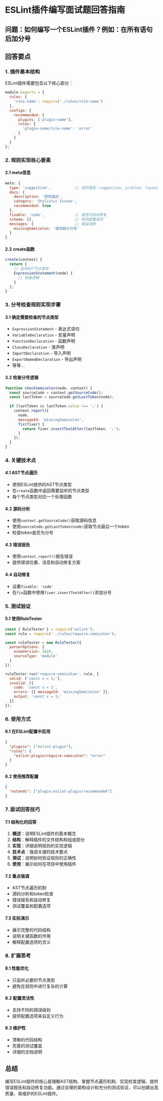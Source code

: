 # ESLint插件编写面试题回答指南

## 问题：如何编写一个ESLint插件？例如：在所有语句后加分号

## 回答要点

### 1. 插件基本结构
ESLint插件需要包含以下核心部分：

```javascript
module.exports = {
  rules: {
    'rule-name': require('./rules/rule-name')
  },
  configs: {
    recommended: {
      plugins: ['plugin-name'],
      rules: {
        'plugin-name/rule-name': 'error'
      }
    }
  }
};
```

### 2. 规则实现核心要素

#### 2.1 meta信息
```javascript
meta: {
  type: 'suggestion',           // 规则类型：suggestion, problem, layout
  docs: {
    description: '规则描述',
    category: 'Stylistic Issues',
    recommended: true
  },
  fixable: 'code',              // 是否可自动修复
  schema: [],                   // 规则配置选项
  messages: {                   // 错误消息
    missingSemicolon: '语句缺少分号'
  }
}
```

#### 2.2 create函数
```javascript
create(context) {
  return {
    // 监听AST节点类型
    ExpressionStatement(node) {
      // 检查逻辑
    }
  };
}
```

### 3. 分号检查规则实现步骤

#### 3.1 确定需要检查的节点类型
- `ExpressionStatement` - 表达式语句
- `VariableDeclaration` - 变量声明
- `FunctionDeclaration` - 函数声明
- `ClassDeclaration` - 类声明
- `ImportDeclaration` - 导入声明
- `ExportNamedDeclaration` - 导出声明
- 等等...

#### 3.2 检查分号逻辑
```javascript
function checkSemicolon(node, context) {
  const sourceCode = context.getSourceCode();
  const lastToken = sourceCode.getLastToken(node);
  
  if (lastToken && lastToken.value !== ';') {
    context.report({
      node,
      messageId: 'missingSemicolon',
      fix(fixer) {
        return fixer.insertTextAfter(lastToken, ';');
      }
    });
  }
}
```

### 4. 关键技术点

#### 4.1 AST节点遍历
- 使用ESLint提供的AST节点类型
- 在`create`函数中返回需要监听的节点类型
- 每个节点类型对应一个处理函数

#### 4.2 源码分析
- 使用`context.getSourceCode()`获取源码信息
- 使用`sourceCode.getLastToken(node)`获取节点最后一个token
- 检查token是否为分号

#### 4.3 错误报告
- 使用`context.report()`报告错误
- 提供错误位置、消息和自动修复方案

#### 4.4 自动修复
- 设置`fixable: 'code'`
- 在`fix`函数中使用`fixer.insertTextAfter()`添加分号

### 5. 测试验证

#### 5.1 使用RuleTester
```javascript
const { RuleTester } = require('eslint');
const rule = require('../rules/require-semicolon');

const ruleTester = new RuleTester({
  parserOptions: {
    ecmaVersion: 2020,
    sourceType: 'module'
  }
});

ruleTester.run('require-semicolon', rule, {
  valid: ['const x = 1;'],
  invalid: [{
    code: 'const x = 1',
    errors: [{ messageId: 'missingSemicolon' }],
    output: 'const x = 1;'
  }]
});
```

### 6. 使用方式

#### 6.1 在ESLint配置中启用
```json
{
  "plugins": ["eslint-plugin"],
  "rules": {
    "eslint-plugin/require-semicolon": "error"
  }
}
```

#### 6.2 使用推荐配置
```json
{
  "extends": ["plugin:eslint-plugin/recommended"]
}
```

### 7. 面试回答技巧

#### 7.1 结构化的回答
1. **概述**：说明ESLint插件的基本概念
2. **结构**：解释插件的文件结构和组成部分
3. **实现**：详细说明规则的实现逻辑
4. **技术点**：强调关键的技术要点
5. **测试**：说明如何验证规则的正确性
6. **使用**：展示如何在项目中使用插件

#### 7.2 重点强调
- AST节点遍历机制
- 源码分析和token检查
- 错误报告和自动修复
- 测试覆盖和配置选项

#### 7.3 实际演示
- 展示完整的代码结构
- 说明关键函数的作用
- 解释配置选项的含义

### 8. 扩展思考

#### 8.1 性能优化
- 只监听必要的节点类型
- 避免在规则中进行复杂的计算

#### 8.2 配置灵活性
- 支持不同的错误级别
- 提供配置选项来自定义行为

#### 8.3 维护性
- 清晰的代码结构
- 完善的测试覆盖
- 详细的文档说明

## 总结

编写ESLint插件的核心是理解AST结构、掌握节点遍历机制、实现检查逻辑、提供错误报告和自动修复功能。通过合理的架构设计和充分的测试验证，可以创建出高质量、易维护的ESLint插件。
